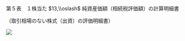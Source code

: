 第５表　１株当た $13,\\oslash$ 純資産価額（相続税評価額）の計算明細書

（取引相場のない株式（出資）の評価明細書）

![](https://www.nta.go.jp/tmp/ce01a51d-45c6-4bd6-9661-fd87cc873de7/images/a68bf3b786301229427b6dd70679293ba13d1f14cc8faf6a2e8b1a21ebd33db6.jpg)